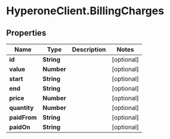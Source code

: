 # HyperoneClient.BillingCharges

## Properties

Name | Type | Description | Notes
------------ | ------------- | ------------- | -------------
**id** | **String** |  | [optional] 
**value** | **Number** |  | [optional] 
**start** | **String** |  | [optional] 
**end** | **String** |  | [optional] 
**price** | **Number** |  | [optional] 
**quantity** | **Number** |  | [optional] 
**paidFrom** | **String** |  | [optional] 
**paidOn** | **String** |  | [optional] 


